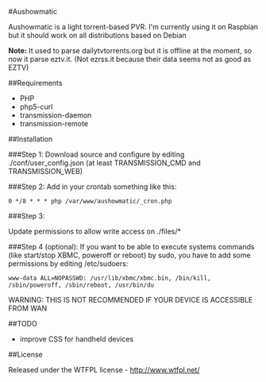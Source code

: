 #Aushowmatic

Aushowmatic is a light torrent-based PVR. I'm currently using it on Raspbian but it should work on all distributions based on Debian

**Note:** It used to parse dailytvtorrents.org but it is offline at the moment, so now it parse eztv.it. (Not ezrss.it because their data seems not as good as EZTV)

##Requirements

- PHP
- php5-curl
- transmission-daemon
- transmission-remote

##Installation

###Step 1:
Download source and configure by editing ./conf/user_config.json
(at least TRANSMISSION_CMD and TRANSMISSION_WEB)

###Step 2:
Add in your crontab something like this:


	0 */8 * * * php /var/www/aushowmatic/_cron.php

###Step 3:

Update permissions to allow write access on ./files/*
	
###Step 4 (optional):
If you want to be able to execute systems commands (like start/stop XBMC, poweroff or reboot) by sudo, you have to add some permissions by editing /etc/sudoers:


	www-data ALL=NOPASSWD: /usr/lib/xbmc/xbmc.bin, /bin/kill, /sbin/poweroff, /sbin/reboot, /usr/bin/du


WARNING: THIS IS NOT RECOMMENDED IF YOUR DEVICE IS ACCESSIBLE FROM WAN

##TODO

- improve CSS for handheld devices

##License

Released under the WTFPL license - http://www.wtfpl.net/
